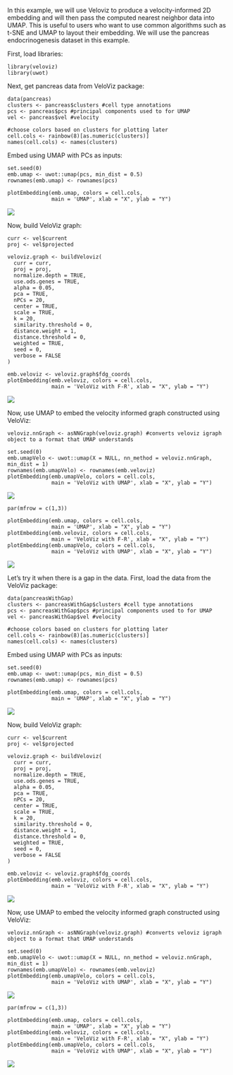 In this example, we will use Veloviz to produce a velocity-informed 2D
embedding and will then pass the computed nearest neighbor data into
UMAP. This is useful to users who want to use common algorithms such as
t-SNE and UMAP to layout their embedding. We will use the pancreas
endocrinogenesis dataset in this example.

First, load libraries:

    library(veloviz)
    library(uwot)

Next, get pancreas data from VeloViz package:

    data(pancreas)
    clusters <- pancreas$clusters #cell type annotations 
    pcs <- pancreas$pcs #principal components used to for UMAP 
    vel <- pancreas$vel #velocity 

    #choose colors based on clusters for plotting later
    cell.cols <- rainbow(8)[as.numeric(clusters)]
    names(cell.cols) <- names(clusters)

Embed using UMAP with PCs as inputs:

    set.seed(0)
    emb.umap <- uwot::umap(pcs, min_dist = 0.5)
    rownames(emb.umap) <- rownames(pcs)

    plotEmbedding(emb.umap, colors = cell.cols, 
                  main = 'UMAP', xlab = "X", ylab = "Y")

![](umap_files/figure-markdown_strict/unnamed-chunk-46-1.png)

Now, build VeloViz graph:

    curr <- vel$current 
    proj <- vel$projected

    veloviz.graph <- buildVeloviz(
      curr = curr, 
      proj = proj,
      normalize.depth = TRUE,
      use.ods.genes = TRUE,
      alpha = 0.05,
      pca = TRUE,
      nPCs = 20,
      center = TRUE,
      scale = TRUE,
      k = 20,
      similarity.threshold = 0,
      distance.weight = 1,
      distance.threshold = 0,
      weighted = TRUE,
      seed = 0,
      verbose = FALSE
    )

    emb.veloviz <- veloviz.graph$fdg_coords
    plotEmbedding(emb.veloviz, colors = cell.cols, 
                  main = 'VeloViz with F-R', xlab = "X", ylab = "Y")

![](umap_files/figure-markdown_strict/unnamed-chunk-47-1.png)

Now, use UMAP to embed the velocity informed graph constructed using
VeloViz:

    veloviz.nnGraph <- asNNGraph(veloviz.graph) #converts veloviz igraph object to a format that UMAP understands 

    set.seed(0)
    emb.umapVelo <- uwot::umap(X = NULL, nn_method = veloviz.nnGraph, min_dist = 1)
    rownames(emb.umapVelo) <- rownames(emb.veloviz)
    plotEmbedding(emb.umapVelo, colors = cell.cols, 
                  main = 'VeloViz with UMAP', xlab = "X", ylab = "Y")

![](umap_files/figure-markdown_strict/unnamed-chunk-48-1.png)

    par(mfrow = c(1,3))

    plotEmbedding(emb.umap, colors = cell.cols, 
                  main = 'UMAP', xlab = "X", ylab = "Y")
    plotEmbedding(emb.veloviz, colors = cell.cols, 
                  main = 'VeloViz with F-R', xlab = "X", ylab = "Y")
    plotEmbedding(emb.umapVelo, colors = cell.cols, 
                  main = 'VeloViz with UMAP', xlab = "X", ylab = "Y")

![](umap_files/figure-markdown_strict/unnamed-chunk-49-1.png)

Let’s try it when there is a gap in the data. First, load the data from
the VeloViz package:

    data(pancreasWithGap)
    clusters <- pancreasWithGap$clusters #cell type annotations 
    pcs <- pancreasWithGap$pcs #principal components used to for UMAP 
    vel <- pancreasWithGap$vel #velocity 

    #choose colors based on clusters for plotting later
    cell.cols <- rainbow(8)[as.numeric(clusters)]
    names(cell.cols) <- names(clusters)

Embed using UMAP with PCs as inputs:

    set.seed(0)
    emb.umap <- uwot::umap(pcs, min_dist = 0.5)
    rownames(emb.umap) <- rownames(pcs)

    plotEmbedding(emb.umap, colors = cell.cols, 
                  main = 'UMAP', xlab = "X", ylab = "Y")

![](umap_files/figure-markdown_strict/unnamed-chunk-51-1.png)

Now, build VeloViz graph:

    curr <- vel$current 
    proj <- vel$projected

    veloviz.graph <- buildVeloviz(
      curr = curr, 
      proj = proj,
      normalize.depth = TRUE,
      use.ods.genes = TRUE,
      alpha = 0.05,
      pca = TRUE,
      nPCs = 20,
      center = TRUE,
      scale = TRUE,
      k = 20,
      similarity.threshold = 0,
      distance.weight = 1,
      distance.threshold = 0,
      weighted = TRUE,
      seed = 0,
      verbose = FALSE
    )

    emb.veloviz <- veloviz.graph$fdg_coords
    plotEmbedding(emb.veloviz, colors = cell.cols, 
                  main = 'VeloViz with F-R', xlab = "X", ylab = "Y")

![](umap_files/figure-markdown_strict/unnamed-chunk-52-1.png)

Now, use UMAP to embed the velocity informed graph constructed using
VeloViz:

    veloviz.nnGraph <- asNNGraph(veloviz.graph) #converts veloviz igraph object to a format that UMAP understands 

    set.seed(0)
    emb.umapVelo <- uwot::umap(X = NULL, nn_method = veloviz.nnGraph, min_dist = 1)
    rownames(emb.umapVelo) <- rownames(emb.veloviz)
    plotEmbedding(emb.umapVelo, colors = cell.cols, 
                  main = 'VeloViz with UMAP', xlab = "X", ylab = "Y")

![](umap_files/figure-markdown_strict/unnamed-chunk-53-1.png)

    par(mfrow = c(1,3))

    plotEmbedding(emb.umap, colors = cell.cols, 
                  main = 'UMAP', xlab = "X", ylab = "Y")
    plotEmbedding(emb.veloviz, colors = cell.cols, 
                  main = 'VeloViz with F-R', xlab = "X", ylab = "Y")
    plotEmbedding(emb.umapVelo, colors = cell.cols, 
                  main = 'VeloViz with UMAP', xlab = "X", ylab = "Y")

![](umap_files/figure-markdown_strict/unnamed-chunk-54-1.png)
